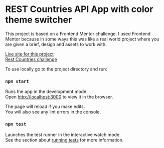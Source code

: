 
<h1>REST Countries API App with color theme switcher</h1>

This project is based on a Frontend Mentor challenge.
I used Frontend Mentor because in some ways this was like a real world project where you are given a brief, design and assets to work with.

<a href="https://rest-countries-cd0d3.web.app/" target="_blank">Live site for this project</a> <br/>
<a href="https://www.frontendmentor.io/challenges/rest-countries-api-with-color-theme-switcher-5cacc469fec04111f7b848ca" target="_blank">Rest Countries challenge</a> <br/>



To use locally go to the project directory and run:

### `npm start`

Runs the app in the development mode.\
Open [http://localhost:3000](http://localhost:3000) to view it in the browser.

The page will reload if you make edits.\
You will also see any lint errors in the console.

### `npm test`

Launches the test runner in the interactive watch mode.\
See the section about [running tests](https://facebook.github.io/create-react-app/docs/running-tests) for more information.

